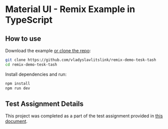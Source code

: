 # Material UI - Remix Example in TypeScript

## How to use

Download the example [or clone the repo](https://github.com/vladyslavlitslink/remix-demo-tesk-tash):

```bash
git clone https://github.com/vladyslavlitslink/remix-demo-tesk-tash
cd remix-demo-tesk-tash
```

Install dependencies and run:

```bash
npm install
npm run dev
```

## Test Assignment Details

This project was completed as a part of the test assignment provided in [this document](https://homaily.notion.site/React-Front-End-Assignment-12fdbad91f0b80929b64eda6c6d955a0).
